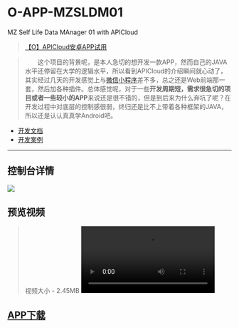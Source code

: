 # O-APP-MZSLDM01
MZ Self Life Data MAnager 01 with APICloud

>[【O】APICloud安卓APP试用](https://mengze.top/[O]APICloud安卓APP试用/)

>　　这个项目的背景呢，是本人急切的想开发一款APP，然而自己的JAVA水平还停留在大学的逻辑水平，所以看到APICloud的介绍瞬间就心动了，其实经过几天的开发感觉上与<a href="/[O]微信小程序的二三事/" target="_blank">微信小程序</a>差不多，总之还是Web前端那一套，然后加各种插件。总体感觉呢，对于一些**开发周期短，需求很急切的项目或者一些较小的APP**来说还是很不错的，但是到后来为什么弃坑了呢？在开发过程中对底层的控制感很弱，终归还是比不上带着各种框架的JAVA，所以还是认认真真学Android吧。


- [开发文档](https://docs.apicloud.com/)
- [开发案例](https://www.apicloud.com/cases)

***
## 控制台详情
![](/sourcefile/[O]APICloud安卓APP试用/T.png)

## 预览视频
>视频大小 - 2.45MB
<video src="/sourcefile/[O]APICloud安卓APP试用/MZSLDM01_APP.mp4" controls="controls">很抱歉，您的浏览器暂不支持video标签，请尝试更换浏览器进行查看....</video>

## [APP下载](/sourcefile/[O]APICloud安卓APP试用/MZSLDM01_APP.apk)
